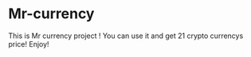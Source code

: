 # Mr-currency
This is Mr currency project ! You can use it and get 21 crypto currencys price! Enjoy!
